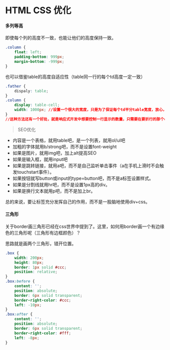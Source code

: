 # HTML CSS 优化

#### 多列等高

即使每个列的高度不一致，也能让他们的高度保持一致。
```css
.column {
	float: left;
    padding-bottom: 999px;
    margin-bottom: -999px;
}
```

也可以借鉴table的高度自适应性（table同一行的每个td高度一定一致）
```css
.father {
	dispaly: table;
}
.column {
	display: table-cell;
    width: 1000px; //设置一个很大的宽度，只是为了保证每个td平分table宽度，放心，table的总宽度不会超过自身宽度的
}
//这种方法还有一个好处，就是响应式开发中想要控制一行显示的数量，只需要在要折行的那个column前面加一个display: table-row(模拟tr)的span
```

> SEO优化
* 内容是一个表格，就用table吧，是一个列表，就用ol/ul吧
* 加粗的字体就用b/strong吧，而不是设置font-weight
* 如果是图片，就用img吧，加上alt提高SEO
* 如果是输入框，就用input吧
* 如果是跳转链接，就用a吧，而不是自己监听单击事件（a在手机上滑时不会触发touchstart事件）。
* 如果按钮就写button或input的type=button吧，而不是a标签设置样式。
* 如果是分割线就用hr吧，而不是设置1px高的div。
* 如果是换行文本就用p吧，而不是加上br。

总的来说，要让标签充分发挥自己的作用，而不是一股脑地使用div+css。

#### 三角形
关于border画三角形已经在css世界中提到了。这里，如何用border画一个有边缘色的三角形呢（三角形有边框颜色）？

思路就是画两个三角形，错开位置。
```css
.box {
	width: 200px;
    height: 80px;
    border: 1px solid #ccc;
    position: relative;
}
.box:before {
	content: '';
    position: absolute;
    border: 6px solid transparent;
    border-right-color: #ccc;
    left: -10px;
}
.box:after {
	content: '';
    position: absolute;
    border: 6px solid transparent;
    border-right-color: #fff;
    left: -8px;
}
```

